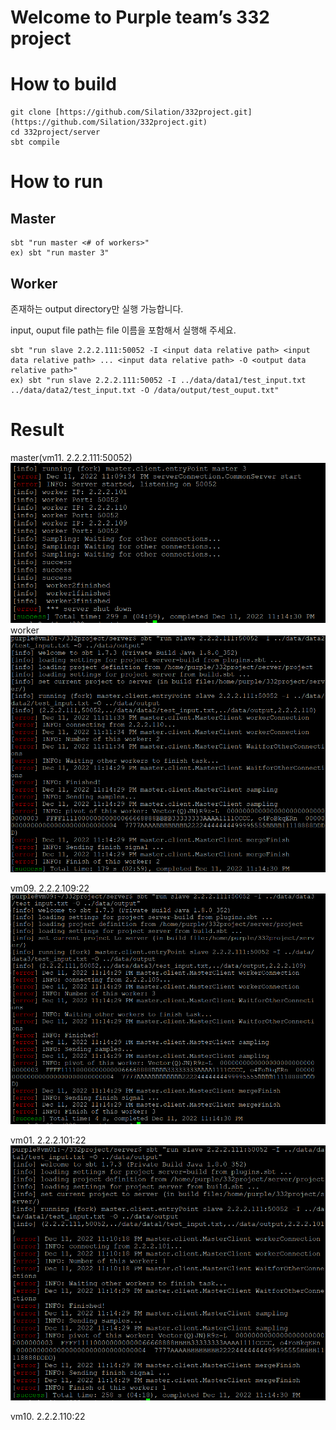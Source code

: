 # Welcome to Purple team’s 332 project

# How to build

```
git clone [https://github.com/Silation/332project.git](https://github.com/Silation/332project.git)
cd 332project/server
sbt compile
```

# How to run

## Master

```
sbt "run master <# of workers>"
ex) sbt "run master 3"
```

## Worker

존재하는 output directory만 실행 가능합니다.

input, ouput file path는 file 이름을 포함해서 실행해 주세요.

```
sbt "run slave 2.2.2.111:50052 -I <input data relative path> <input data relative path> ... <input data relative path> -O <output data relative path>"
ex) sbt "run slave 2.2.2.111:50052 -I ../data/data1/test_input.txt ../data/data2/test_input.txt -O /data/output/test_ouput.txt"
```

# Result

master(vm11. 2.2.2.111:50052)
![MapReduce](Weekly%20Progress%206b31ccb2ff7c415b87200bb912974191/1.png)
worker
![MapReduce](Weekly%20Progress%206b31ccb2ff7c415b87200bb912974191/2.png)

vm09. 2.2.2.109:22
![MapReduce](Weekly%20Progress%206b31ccb2ff7c415b87200bb912974191/3.png)


vm01. 2.2.2.101:22
![MapReduce](Weekly%20Progress%206b31ccb2ff7c415b87200bb912974191/4.png)

vm10. 2.2.2.110:22
